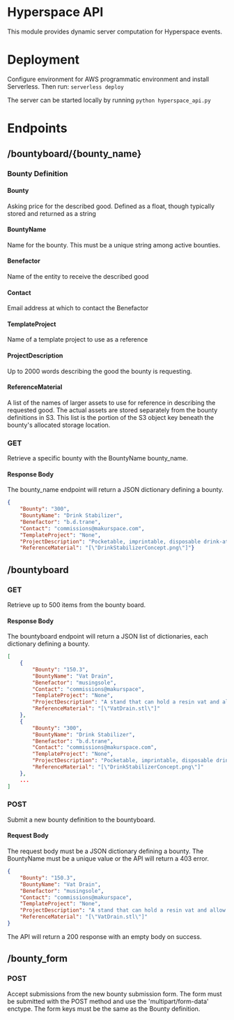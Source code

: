 # Hyperspace API

This module provides dynamic server computation for Hyperspace events.

# Deployment
Configure environment for AWS programmatic environment and install Serverless. Then run: `serverless deploy`

The server can be started locally by running `python hyperspace_api.py`

# Endpoints
## /bountyboard/{bounty_name}

### Bounty Definition

#### Bounty

Asking price for the described good. Defined as a float, though typically stored and returned as a string

#### BountyName

Name for the bounty. This must be a unique string among active bounties.

#### Benefactor

Name of the entity to receive the described good

#### Contact

Email address at which to contact the Benefactor

#### TemplateProject

Name of a template project to use as a reference

#### ProjectDescription

Up to 2000 words describing the good the bounty is requesting.

#### ReferenceMaterial

A list of the names of larger assets to use for reference in describing the requested good. The actual assets are stored separately from the bounty definitions in S3. This list is the portion of the S3 object key beneath the bounty's allocated storage location.

### GET

Retrieve a specific bounty with the BountyName bounty_name.

#### Response Body

The bounty_name endpoint will return a JSON dictionary defining a bounty.

```json
{
    "Bounty": "300",
    "BountyName": "Drink Stabilizer",
    "Benefactor": "b.d.trane",
    "Contact": "commissions@makurspace.com",
    "TemplateProject": "None",
    "ProjectDescription": "Pocketable, imprintable, disposable drink-attachment to prevent spilling and enhance bigdogity",
    "ReferenceMaterial": "[\"DrinkStabilizerConcept.png\"]"}
```

## /bountyboard

### GET

Retrieve up to 500 items from the bounty board.

#### Response Body

The bountyboard endpoint will return a JSON list of dictionaries, each dictionary defining a bounty.


```json
[
    {
        "Bounty": "150.3",
        "BountyName": "Vat Drain",
        "Benefactor": "musingsole",
        "Contact": "commissions@makurspace",
        "TemplateProject": "None",
        "ProjectDescription": "A stand that can hold a resin vat and allow it to drain into a storage bottle",
        "ReferenceMaterial": "[\"VatDrain.stl\"]"
    },
    {
        "Bounty": "300",
        "BountyName": "Drink Stabilizer",
        "Benefactor": "b.d.trane",
        "Contact": "commissions@makurspace.com",
        "TemplateProject": "None",
        "ProjectDescription": "Pocketable, imprintable, disposable drink-attachment to prevent spilling and enhance bigdogity",
        "ReferenceMaterial": "[\"DrinkStabilizerConcept.png\"]"
    },
    ...
]
```

### POST

Submit a new bounty definition to the bountyboard.

#### Request Body

The request body must be a JSON dictionary defining a bounty. The BountyName must be a unique value or the API will return a 403 error.

```json
{
    "Bounty": "150.3",
    "BountyName": "Vat Drain",
    "Benefactor": "musingsole",
    "Contact": "commissions@makurspace",
    "TemplateProject": "None",
    "ProjectDescription": "A stand that can hold a resin vat and allow it to drain into a storage bottle",
    "ReferenceMaterial": "[\"VatDrain.stl\"]"
}
```

The API will return a 200 response with an empty body on success.

## /bounty_form

### POST

Accept submissions from the new bounty submission form. The form must be submitted with the POST method and use the 'multipart/form-data' enctype. The form keys must be the same as the Bounty definition.